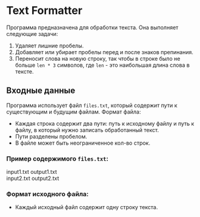 # Text Formatter

Программа предназначена для обработки текста. Она выполняет следующие задачи:
1. Удаляет лишние пробелы.
2. Добавляет или убирает пробелы перед и после знаков препинания.
3. Переносит слова на новую строку, так чтобы в строке было не больше `len * 3` символов, где `len` - это наибольшая длина слова в тексте.

## Входные данные
Программа использует файл `files.txt`, который содержит пути к существующим и будущим файлам. Формат файла:
- Каждая строка содержит два пути: путь к исходному файлу и путь к файлу, в который нужно записать обработанный текст.
- Пути разделены пробелом.
- В файле может быть неограниченное кол-во строк.

### Пример содержимого `files.txt`:
input1.txt output1.txt  
input2.txt output2.txt
### Формат исходного файла:
- Каждый исходный файл содержит одну строку текста.

